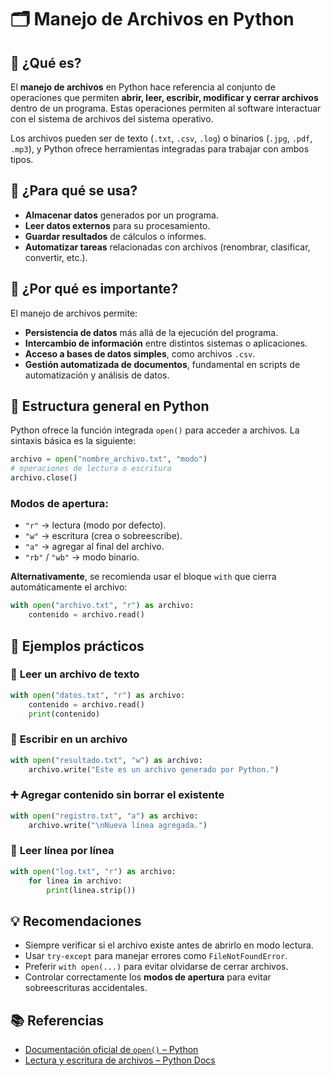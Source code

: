 # 🗂️ **Manejo de Archivos en Python**

## 📌 **¿Qué es?**

El **manejo de archivos** en Python hace referencia al conjunto de
operaciones que permiten **abrir, leer, escribir, modificar y cerrar
archivos** dentro de un programa. Estas operaciones permiten al software
interactuar con el sistema de archivos del sistema operativo.

Los archivos pueden ser de texto (`.txt`, `.csv`, `.log`) o binarios
(`.jpg`, `.pdf`, `.mp3`), y Python ofrece herramientas integradas para
trabajar con ambos tipos.


## 🎯 **¿Para qué se usa?**

- **Almacenar datos** generados por un programa.
- **Leer datos externos** para su procesamiento.
- **Guardar resultados** de cálculos o informes.
- **Automatizar tareas** relacionadas con archivos (renombrar,
  clasificar, convertir, etc.).


## 🧠 **¿Por qué es importante?**

El manejo de archivos permite:

- **Persistencia de datos** más allá de la ejecución del programa.
- **Intercambio de información** entre distintos sistemas o aplicaciones.
- **Acceso a bases de datos simples**, como archivos `.csv`.
- **Gestión automatizada de documentos**, fundamental en scripts de automatización y análisis de datos.


## 🧱 **Estructura general en Python**

Python ofrece la función integrada `open()` para acceder a archivos. La
sintaxis básica es la siguiente:

``` python
archivo = open("nombre_archivo.txt", "modo")
# operaciones de lectura o escritura
archivo.close()
```

### **Modos de apertura:**

- `"r"` → lectura (modo por defecto).
- `"w"` → escritura (crea o sobreescribe).
- `"a"` → agregar al final del archivo.
- `"rb"` / `"wb"` → modo binario.

**Alternativamente**, se recomienda usar el bloque `with` que cierra
automáticamente el archivo:

``` python
with open("archivo.txt", "r") as archivo:
    contenido = archivo.read()
```


## 🧪 **Ejemplos prácticos**

### 📖 **Leer un archivo de texto**

``` python
with open("datos.txt", "r") as archivo:
    contenido = archivo.read()
    print(contenido)
```

### 📝 **Escribir en un archivo**

``` python
with open("resultado.txt", "w") as archivo:
    archivo.write("Este es un archivo generado por Python.")
```

### ➕ **Agregar contenido sin borrar el existente**

``` python
with open("registro.txt", "a") as archivo:
    archivo.write("\nNueva línea agregada.")
```

### 🔁 **Leer línea por línea**

``` python
with open("log.txt", "r") as archivo:
    for linea in archivo:
        print(linea.strip())
```


## 💡 **Recomendaciones**

- Siempre verificar si el archivo existe antes de abrirlo en modo
  lectura.
- Usar `try-except` para manejar errores como `FileNotFoundError`.
- Preferir `with open(...)` para evitar olvidarse de cerrar archivos.
- Controlar correctamente los **modos de apertura** para evitar
  sobreescrituras accidentales.


## 📚 **Referencias**

- [Documentación oficial de `open()` –
  Python](https://docs.python.org/3/library/functions.html#open)
- [Lectura y escritura de archivos – Python
  Docs](https://docs.python.org/3/tutorial/inputoutput.html#reading-and-writing-files)